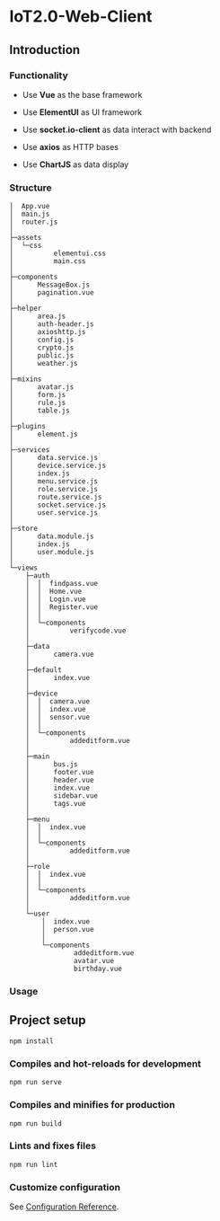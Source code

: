 IoT2.0-Web-Client 
===========================

## Introduction

### Functionality

- Use **Vue** as the base framework

- Use **ElementUI** as UI framework

- Use **socket.io-client** as data interact with backend

- Use **axios** as HTTP bases

- Use **ChartJS** as data display

### Structure
```
│  App.vue
│  main.js
│  router.js
│
├─assets
│  └─css
│          elementui.css
│          main.css
│
├─components
│      MessageBox.js
│      pagination.vue
│
├─helper
│      area.js
│      auth-header.js
│      axioshttp.js
│      config.js
│      crypto.js
│      public.js
│      weather.js
│
├─mixins
│      avatar.js
│      form.js
│      rule.js
│      table.js
│
├─plugins
│      element.js
│
├─services
│      data.service.js
│      device.service.js
│      index.js
│      menu.service.js
│      role.service.js
│      route.service.js
│      socket.service.js
│      user.service.js
│
├─store
│      data.module.js
│      index.js
│      user.module.js
│
└─views
    ├─auth
    │  │  findpass.vue
    │  │  Home.vue
    │  │  Login.vue
    │  │  Register.vue
    │  │
    │  └─components
    │          verifycode.vue
    │
    ├─data
    │      camera.vue
    │
    ├─default
    │      index.vue
    │
    ├─device
    │  │  camera.vue
    │  │  index.vue
    │  │  sensor.vue
    │  │
    │  └─components
    │          addeditform.vue
    │
    ├─main
    │      bus.js
    │      footer.vue
    │      header.vue
    │      index.vue
    │      sidebar.vue
    │      tags.vue
    │
    ├─menu
    │  │  index.vue
    │  │
    │  └─components
    │          addeditform.vue
    │
    ├─role
    │  │  index.vue
    │  │
    │  └─components
    │          addeditform.vue
    │
    └─user
        │  index.vue
        │  person.vue
        │
        └─components
                addeditform.vue
                avatar.vue
                birthday.vue
```
### Usage

## Project setup
```
npm install
```

### Compiles and hot-reloads for development
```
npm run serve
```

### Compiles and minifies for production
```
npm run build
```

### Lints and fixes files
```
npm run lint
```

### Customize configuration
See [Configuration Reference](https://cli.vuejs.org/config/).
